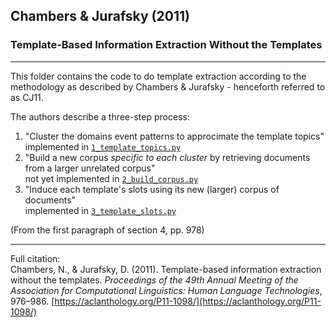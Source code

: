 ## Chambers & Jurafsky (2011) 
### Template-Based Information Extraction Without the Templates

----

This folder contains the code to do template extraction according to the methodology as described by Chambers & Jurafsky - henceforth referred to as CJ11.    

The authors describe a three-step process:
1. "Cluster the domains event patterns to approcimate the template topics"  
implemented in [``` 1_template_topics.py ```](1_template_topics.py)
2. "Build a new corpus _specific to each cluster_ by retrieving documents from a larger unrelated corpus"  
not yet implemented in [``` 2_build_corpus.py ```](2_build_corpus.py)
3. "Induce each template's slots using its new (larger) corpus of documents"  
implemented in [``` 3_template_slots.py ```](3_template_slots.py)

(From the first paragraph of section 4, pp. 978)

---

Full citation:  
Chambers, N., & Jurafsky, D. (2011). Template-based information extraction without the templates. _Proceedings of the 49th Annual Meeting of the Association for Computational Linguistics: Human Language Technologies_, 976–986. [https://aclanthology.org/P11-1098/](https://aclanthology.org/P11-1098/)